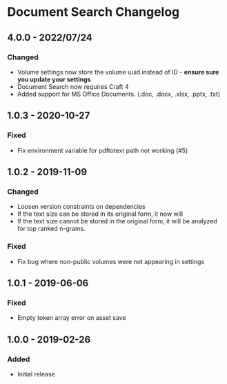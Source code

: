 # Document Search Changelog

## 4.0.0 - 2022/07/24
### Changed
- Volume settings now store the volume uuid instead of ID - **ensure sure you update your settings**
- Document Search now requires Craft 4
- Added support for MS Office Documents. (.doc, .docx, .xlsx, .pptx, .txt)

## 1.0.3 - 2020-10-27
### Fixed
- Fix environment variable for pdftotext path not working (#5)

## 1.0.2 - 2019-11-09
### Changed
- Loosen version constraints on dependencies
- If the text size can be stored in its original form, it now will
- If the text size cannot be stored in the original form, it will be
analyzed for top ranked n-grams.

### Fixed
- Fix bug where non-public volumes were not appearing in settings

## 1.0.1 - 2019-06-06
### Fixed
- Empty token array error on asset save

## 1.0.0 - 2019-02-26
### Added
- Initial release
